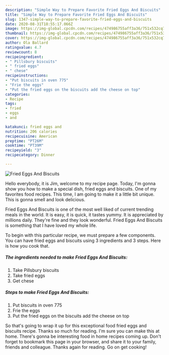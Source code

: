 ```yaml
---
description: "Simple Way to Prepare Favorite Fried Eggs And Biscuits"
title: "Simple Way to Prepare Favorite Fried Eggs And Biscuits"
slug: 1347-simple-way-to-prepare-favorite-fried-eggs-and-biscuits
date: 2020-08-31T18:55:17.066Z
image: https://img-global.cpcdn.com/recipes/474986755aff3a36/751x532cq70/fried-eggs-and-biscuits-recipe-main-photo.jpg
thumbnail: https://img-global.cpcdn.com/recipes/474986755aff3a36/751x532cq70/fried-eggs-and-biscuits-recipe-main-photo.jpg
cover: https://img-global.cpcdn.com/recipes/474986755aff3a36/751x532cq70/fried-eggs-and-biscuits-recipe-main-photo.jpg
author: Ola Ballard
ratingvalue: 4.7
reviewcount: 8
recipeingredient:
- " Pillsbury biscuits"
- " fried eggs"
- " chese"
recipeinstructions:
- "Put biscuits in oven 775"
- "Frie the eggs"
- "Put the fried eggs on the biscuits add the cheese on top"
categories:
- Recipe
tags:
- fried
- eggs
- and

katakunci: fried eggs and 
nutrition: 206 calories
recipecuisine: American
preptime: "PT26M"
cooktime: "PT39M"
recipeyield: "3"
recipecategory: Dinner

---
```



![Fried Eggs And Biscuits](https://img-global.cpcdn.com/recipes/474986755aff3a36/751x532cq70/fried-eggs-and-biscuits-recipe-main-photo.jpg)

Hello everybody, it is Jim, welcome to my recipe page. Today, I'm gonna show you how to make a special dish, fried eggs and biscuits. One of my favorites food recipes. This time, I am going to make it a little bit unique. This is gonna smell and look delicious.

Fried Eggs And Biscuits is one of the most well liked of current trending meals in the world. It is easy, it is quick, it tastes yummy. It is appreciated by millions daily. They're fine and they look wonderful. Fried Eggs And Biscuits is something that I have loved my whole life.




To begin with this particular recipe, we must prepare a few components. You can have fried eggs and biscuits using 3 ingredients and 3 steps. Here is how you cook that.

<!--inarticleads1-->

##### The ingredients needed to make Fried Eggs And Biscuits:

1. Take  Pillsbury biscuits
1. Take  fried eggs
1. Get  chese




<!--inarticleads2-->

##### Steps to make Fried Eggs And Biscuits:

1. Put biscuits in oven 775
1. Frie the eggs
1. Put the fried eggs on the biscuits add the cheese on top




So that's going to wrap it up for this exceptional food fried eggs and biscuits recipe. Thanks so much for reading. I'm sure you can make this at home. There's gonna be interesting food in home recipes coming up. Don't forget to bookmark this page in your browser, and share it to your family, friends and colleague. Thanks again for reading. Go on get cooking!
